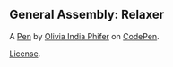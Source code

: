 General Assembly: Relaxer
-------------------------


A [Pen](https://codepen.io/oliviaphifer/pen/EqbgOP) by [Olivia India Phifer](https://codepen.io/oliviaphifer) on [CodePen](https://codepen.io).

[License](https://codepen.io/oliviaphifer/pen/EqbgOP/license).